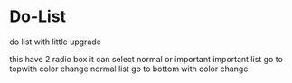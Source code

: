 # Do-List
do list with little upgrade 

this have 2 radio box it can select normal or important 
important list go to topwith color change
normal list go to bottom with color change
